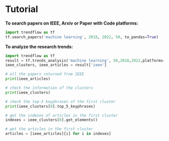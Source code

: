 # Tutorial

**To search papers on IEEE, Arxiv or Paper with Code platforms:**
```python
import trendflow as tf
tf.search_papers('machine learning', 2018, 2022, 50, to_pandas=True)
```

**To analyze the research trends:**
```python
import trendflow as tf
result = tf.trends_analysis('machine learning', 50,2018,2022,platforms=['ieee','arxiv'])
ieee_clusters, ieee_articles = result['ieee']

# all the papers returned from IEEE
print(ieee_articles) 

# check the information of the clusters
print(ieee_clusters) 

# check the top-5 keyphrases of the first cluster
print(ieee_clusters[0].top_5_keyphrases) 

# get the indexes of articles in the first cluster
indexes = ieee_clusters[0].get_elements() 

# get the articles in the first cluster
articles = [ieee_articles][i] for i in indexes]
```
